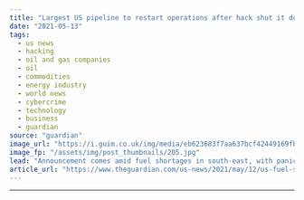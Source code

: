 ```yaml
---
title: "Largest US pipeline to restart operations after hack shut it down for nearly a week"
date: "2021-05-13"
tags: 
  - us news
  - hacking
  - oil and gas companies
  - oil
  - commodities
  - energy industry
  - world news
  - cybercrime
  - technology
  - business
  - guardian
source: "guardian"
image_url: "https://i.guim.co.uk/img/media/eb623683f7aa637bcf42449169fb3890eb77a16c/0_241_6487_3894/master/6487.jpg?width=460&quality=85&auto=format&fit=max&s=aa70b42c36e8efffe29437e753cc233c"
image_fp: "/assets/img/post_thumbnails/205.jpg"
lead: "Announcement comes amid fuel shortages in south-east, with panicked drivers filling up their tanksThe largest fuel pipeline in the US has restarted operations nearly a week after a cyber-attack forced its shutdown, prompting distribution problems and..."
article_url: "https://www.theguardian.com/us-news/2021/may/12/us-fuel-shortages-pipeline-hack-drivers"
---
```


---
